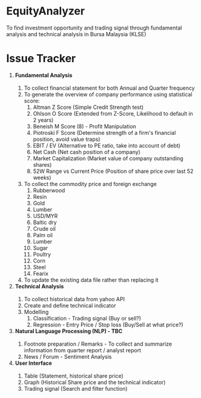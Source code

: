 # EquityAnalyzer
To find investment opportunity and trading signal through fundamental analysis and technical analysis in Bursa Malaysia (KLSE)

# Issue Tracker
<ol>
    <li> <b> Fundamental Analysis </b>
    <ol>
    <br/>
        <li> To collect financial statement for both Annual and Quarter frequency
        <li> To generate the overview of company performance using statistical score:
        <ol>
            <li> Altman Z Score (Simple Credit Strength test)
            <li> Ohlson O Score (Extended from Z-Score, Likelihood to default in 2 years)
            <li> Beneish M Score (8) - Profit Manipulation 
            <li> Piotroski F Score (Determine strength of a firm's financial position, avoid value traps)
            <li> EBIT / EV (Alternative to PE ratio, take into account of debt)
            <li> Net Cash (Net cash position of a company)
            <li> Market Capitalization (Market value of company outstanding shares)
            <li> 52W Range vs Current Price (Position of share price over last 52 weeks) 
        </ol>        
        <li> To collect the commodity price and foreign exchange        
            <ol>
                <li> Rubberwood
                <li> Resin
                <li> Gold
                <li> Lumber
                <li> USD/MYR
                <li> Baltic dry
                <li> Crude oil
                <li> Palm oil
                <li> Lumber
                <li> Sugar
                <li> Poultry
                <li> Corn
                <li> Steel
                <li> Fearix
            </ol>          
        <li> To update the existing data file rather than replacing it
    </ol>    
    <li> <b> Technical Analysis </b> <br/>
    <ol>
    <br/>
        <li> To collect historical data from yahoo API
        <li> Create and define technical indicator        
        <li> Modelling        
            <ol>
                <li> Classification - Trading signal (Buy or sell?)
                <li> Regression - Entry Price / Stop loss (Buy/Sell at what price?) <br/>
            </ol>
    </ol> 
    <li> <b> Natural Language Processing (NLP) - TBC </b>    
    <ol>
    <br/>
        <li> Footnote preparation / Remarks
            - To collect and summarize information from quarter report / analyst report
        <li> News / Forum
            - Sentiment Analysis <br/>
    </ol>       
    <li> <b> User Interface </b>    
    <ol>
    <br/>        
        <li> Table (Statement, historical share price)
        <li> Graph (Historical Share price and the technical indicator)
        <li> Trading signal (Search and filter function)
    </ol>
</ol>  
